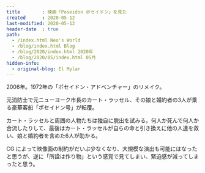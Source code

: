 ```yaml
---
title        : 映画「Poseidon ポセイドン」を見た
created      : 2020-05-12
last-modified: 2020-05-12
header-date  : true
path:
  - /index.html Neo's World
  - /blog/index.html Blog
  - /blog/2020/index.html 2020年
  - /blog/2020/05/index.html 05月
hidden-info:
  - original-blog: El Mylar
---
```


2006年。1972年の「ポセイドン・アドベンチャー」のリメイク。

元消防士で元ニューヨーク市長のカート・ラッセル、その娘と婚約者の3人が乗る豪華客船「ポセイドン号」が転覆。

カート・ラッセルと周囲の人物たちは独自に脱出を試みる。何人か死んで何人か合流したりして、最後はカート・ラッセルが自らの命と引き換えに他の人達を救い、娘と婚約者を含めた6人が助かる。

CG によって映像面の制約がだいぶ少なくなり、大規模な演出も可能にはなったと思うが、逆に「所詮は作り物」という感覚で見てしまい、緊迫感が減ってしまったと思う。

